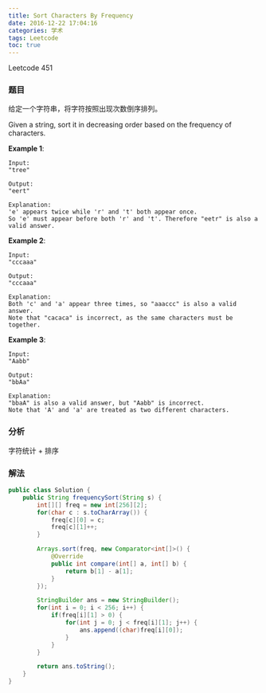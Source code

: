 ```yaml
---
title: Sort Characters By Frequency
date: 2016-12-22 17:04:16
categories: 学术
tags: Leetcode
toc: true
---
```


Leetcode 451

### 题目

给定一个字符串，将字符按照出现次数倒序排列。

Given a string, sort it in decreasing order based on the frequency of characters.

__Example 1__:

```
Input:
"tree"

Output:
"eert"

Explanation:
'e' appears twice while 'r' and 't' both appear once.
So 'e' must appear before both 'r' and 't'. Therefore "eetr" is also a valid answer.
```

__Example 2__:

```
Input:
"cccaaa"

Output:
"cccaaa"

Explanation:
Both 'c' and 'a' appear three times, so "aaaccc" is also a valid answer.
Note that "cacaca" is incorrect, as the same characters must be together.
```

__Example 3__:

```
Input:
"Aabb"

Output:
"bbAa"

Explanation:
"bbaA" is also a valid answer, but "Aabb" is incorrect.
Note that 'A' and 'a' are treated as two different characters.
```

### 分析

字符统计 + 排序

### 解法

```java
public class Solution {
    public String frequencySort(String s) {
        int[][] freq = new int[256][2];
        for(char c : s.toCharArray()) {
            freq[c][0] = c;
            freq[c][1]++;
        }

        Arrays.sort(freq, new Comparator<int[]>() {
            @Override
            public int compare(int[] a, int[] b) {
                return b[1] - a[1];
            }
        });

        StringBuilder ans = new StringBuilder();
        for(int i = 0; i < 256; i++) {
            if(freq[i][1] > 0) {
                for(int j = 0; j < freq[i][1]; j++) {
                    ans.append((char)freq[i][0]);
                }
            }
        }

        return ans.toString();
    }
}
```